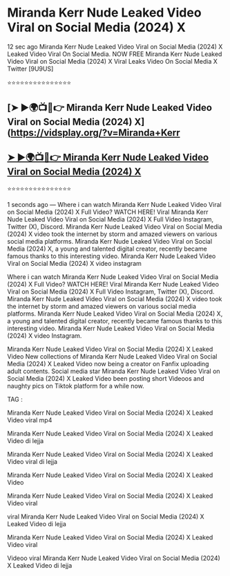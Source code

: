 ﻿# Miranda Kerr Nude Leaked Video Viral on Social Media (2024) X



12 sec ago Miranda Kerr Nude Leaked Video Viral on Social Media (2024) X Leaked Video Viral On Social Media. NOW FREE Miranda Kerr Nude Leaked Video Viral on Social Media (2024) X Viral Leaks Video On Social Media X Twitter [9U9US]

⭐⭐⭐⭐⭐⭐⭐⭐⭐⭐⭐⭐⭐⭐⭐

## [➤ ►🌍📺📱👉 Miranda Kerr Nude Leaked Video Viral on Social Media (2024) X](https://vidsplay.org/?v=Miranda+Kerr

## [➤ ►🌍📺📱👉 Miranda Kerr Nude Leaked Video Viral on Social Media (2024) X](https://vidsplay.org/?v=Miranda+Kerr)


⭐⭐⭐⭐⭐⭐⭐⭐⭐⭐⭐⭐⭐⭐⭐



1 seconds ago — Where i can watch Miranda Kerr Nude Leaked Video Viral on Social Media (2024) X Full Video? WATCH HERE! Viral Miranda Kerr Nude Leaked Video Viral on Social Media (2024) X Full Video Instagram, Twitter (X), Discord. Miranda Kerr Nude Leaked Video Viral on Social Media (2024) X video took the internet by storm and amazed viewers on various social media platforms. Miranda Kerr Nude Leaked Video Viral on Social Media (2024) X, a young and talented digital creator, recently became famous thanks to this interesting video. Miranda Kerr Nude Leaked Video Viral on Social Media (2024) X video instagram

Where i can watch Miranda Kerr Nude Leaked Video Viral on Social Media (2024) X Full Video? WATCH HERE! Viral Miranda Kerr Nude Leaked Video Viral on Social Media (2024) X Full Video Instagram, Twitter (X), Discord. Miranda Kerr Nude Leaked Video Viral on Social Media (2024) X video took the internet by storm and amazed viewers on various social media platforms. Miranda Kerr Nude Leaked Video Viral on Social Media (2024) X, a young and talented digital creator, recently became famous thanks to this interesting video. Miranda Kerr Nude Leaked Video Viral on Social Media (2024) X video Instagram.

Miranda Kerr Nude Leaked Video Viral on Social Media (2024) X Leaked Video New collections of Miranda Kerr Nude Leaked Video Viral on Social Media (2024) X Leaked Video now being a creator on Fanfix uploading adult contents. Social media star Miranda Kerr Nude Leaked Video Viral on Social Media (2024) X Leaked Video been posting short Videoos and naughty pics on Tiktok platform for a while now.

TAG :

 

Miranda Kerr Nude Leaked Video Viral on Social Media (2024) X Leaked Video viral mp4

 

Miranda Kerr Nude Leaked Video Viral on Social Media (2024) X Leaked Video di lejja

 

Miranda Kerr Nude Leaked Video Viral on Social Media (2024) X Leaked Video viral di lejja

 

Miranda Kerr Nude Leaked Video Viral on Social Media (2024) X Leaked Video

 

Miranda Kerr Nude Leaked Video Viral on Social Media (2024) X Leaked Video viral

 

viral Miranda Kerr Nude Leaked Video Viral on Social Media (2024) X Leaked Video di lejja

 

Miranda Kerr Nude Leaked Video Viral on Social Media (2024) X Leaked Video viral

 

Videoo viral Miranda Kerr Nude Leaked Video Viral on Social Media (2024) X Leaked Video di lejja